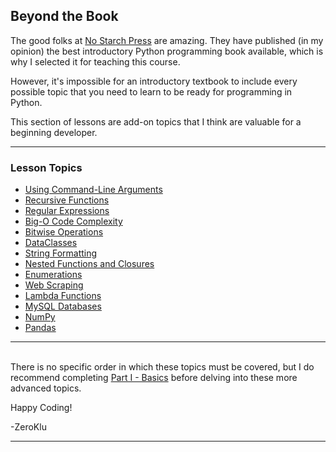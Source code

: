 ## Beyond the Book

The good folks at [No Starch Press](https://nostarch.com/) are amazing. They
have published (in my opinion) the best introductory Python programming book
available, which is why I selected it for teaching this course.

However, it's impossible for an introductory textbook to include every
possible topic that you need to learn to be ready for programming in Python.

This section of lessons are add-on topics that I think are valuable for a
beginning developer.

---

### Lesson Topics

* [Using Command-Line Arguments](./S01_Command_Line_Arguments/01_command_args.md)
* [Recursive Functions](./S02_Recursion/01_recursion.md)
* [Regular Expressions](./S03_Regular_Expressions/01_regular_expressions.md)
* [Big-O Code Complexity](./S04_Big_O_Complexity/00_understanding_big_o.md)
* [Bitwise Operations](./S05_Bitwise_Operations/00_warning.md)
* [DataClasses](./S06_DataClasses/00_intro.md)
* [String Formatting](./S07_String_Formatting/00_string_formatting.md)
* [Nested Functions and Closures](./S08_Closures/01_nested_functions.md)
* [Enumerations](./S09_Enumerations/01_enums.md)
* [Web Scraping](./S10_Web_Scraping/00_web_scraping.md)
* [Lambda Functions](./S11_Lambdas/01_lambda_functions.md)
* [MySQL Databases](./S12_MySQL_Databases/00_mysql_setup.md)
* [NumPy](./S14_Numpy/01_Fundamentals/00_fundamentals.md)
* [Pandas](./S15_Pandas/00_intro.md)

---

<br>There is no specific order in which these topics must be covered, but I do
recommend completing [Part I - Basics](../Part%20I%20-%20Basics/) before
delving into these more advanced topics.

Happy Coding!

-ZeroKlu

---
